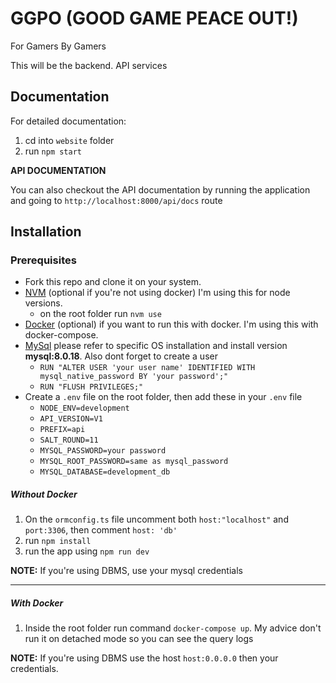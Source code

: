 # GGPO (GOOD GAME PEACE OUT!)

For Gamers By Gamers

This will be the backend. API services

## Documentation

For detailed documentation:
1. cd into `website` folder
2. run `npm start`

**API DOCUMENTATION**

You can also checkout the API documentation by running the application and going to `http://localhost:8000/api/docs` route

## Installation

### Prerequisites
  - Fork this repo and clone it on your system.
  - [NVM](https://github.com/nvm-sh/nvm) (optional if you're not using docker) I'm using this for node versions.
    - on the root folder run `nvm use`
  - [Docker](https://www.docker.com/get-started) (optional) if you want to run this with docker. I'm using this with docker-compose.
  - [MySql](https://www.mysql.com/) please refer to specific OS installation and install version **mysql:8.0.18**. Also dont forget to create a user 
    - `RUN "ALTER USER 'your user name' IDENTIFIED WITH mysql_native_password BY 'your password';"` 
    - `RUN "FLUSH PRIVILEGES;"`
  - Create a `.env` file on the root folder, then add these in your `.env` file
     - `NODE_ENV=development`
     - `API_VERSION=V1`
     - `PREFIX=api`
     - `SALT_ROUND=11`
     - `MYSQL_PASSWORD=your password`
     - `MYSQL_ROOT_PASSWORD=same as mysql_password`
     - `MYSQL_DATABASE=development_db`

##### Without Docker

1. On the `ormconfig.ts` file uncomment both `host:"localhost"` and `port:3306`, then comment `host: 'db'`
2. run `npm install`
3. run the app using `npm run dev`

**NOTE:** If you're using DBMS, use your mysql credentials

--- 

##### With Docker

1. Inside the root folder run command `docker-compose up`. My advice don't run it on detached mode so you can see the query logs

**NOTE:** If you're using DBMS use the host `host:0.0.0.0` then your credentials.
